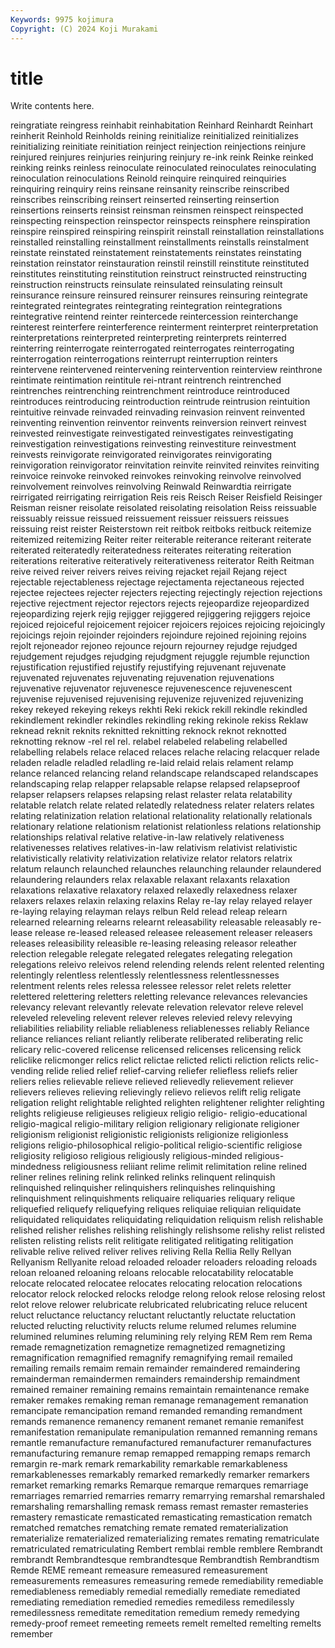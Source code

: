 ```yaml
---
Keywords: 9975 kojimura
Copyright: (C) 2024 Koji Murakami
---
```


# title

Write contents here.



 reingratiate reingress reinhabit
reinhabitation Reinhard Reinhardt Reinhart reinherit Reinhold Reinholds reining reinitialize reinitialized
reinitializes reinitializing reinitiate reinitiation reinject reinjection reinjections reinjure reinjured reinjures
reinjuries reinjuring reinjury re-ink reink Reinke reinked reinking reinks reinless
reinoculate reinoculated reinoculates reinoculating reinoculation reinoculations Reinold reinquire reinquired reinquiries
reinquiring reinquiry reins reinsane reinsanity reinscribe reinscribed reinscribes reinscribing reinsert
reinserted reinserting reinsertion reinsertions reinserts reinsist reinsman reinsmen reinspect reinspected
reinspecting reinspection reinspector reinspects reinsphere reinspiration reinspire reinspired reinspiring reinspirit
reinstall reinstallation reinstallations reinstalled reinstalling reinstallment reinstallments reinstalls reinstalment reinstate
reinstated reinstatement reinstatements reinstates reinstating reinstation reinstator reinstauration reinstil reinstill
reinstitute reinstituted reinstitutes reinstituting reinstitution reinstruct reinstructed reinstructing reinstruction reinstructs
reinsulate reinsulated reinsulating reinsult reinsurance reinsure reinsured reinsurer reinsures reinsuring
reintegrate reintegrated reintegrates reintegrating reintegration reintegrations reintegrative reintend reinter reintercede
reintercession reinterchange reinterest reinterfere reinterference reinterment reinterpret reinterpretation reinterpretations reinterpreted
reinterpreting reinterprets reinterred reinterring reinterrogate reinterrogated reinterrogates reinterrogating reinterrogation reinterrogations
reinterrupt reinterruption reinters reintervene reintervened reintervening reintervention reinterview reinthrone reintimate
reintimation reintitule rei-ntrant reintrench reintrenched reintrenches reintrenching reintrenchment reintroduce reintroduced
reintroduces reintroducing reintroduction reintrude reintrusion reintuition reintuitive reinvade reinvaded reinvading
reinvasion reinvent reinvented reinventing reinvention reinventor reinvents reinversion reinvert reinvest
reinvested reinvestigate reinvestigated reinvestigates reinvestigating reinvestigation reinvestigations reinvesting reinvestiture reinvestment
reinvests reinvigorate reinvigorated reinvigorates reinvigorating reinvigoration reinvigorator reinvitation reinvite reinvited
reinvites reinviting reinvoice reinvoke reinvoked reinvokes reinvoking reinvolve reinvolved reinvolvement
reinvolves reinvolving Reinwald Reinwardtia reirrigate reirrigated reirrigating reirrigation Reis reis
Reisch Reiser Reisfield Reisinger Reisman reisner reisolate reisolated reisolating reisolation
Reiss reissuable reissuably reissue reissued reissuement reissuer reissuers reissues reissuing
reist reister Reisterstown reit reitbok reitboks reitbuck reitemize reitemized reitemizing
Reiter reiter reiterable reiterance reiterant reiterate reiterated reiteratedly reiteratedness reiterates
reiterating reiteration reiterations reiterative reiteratively reiterativeness reiterator Reith Reitman reive
reived reiver reivers reives reiving rejacket rejail Rejang reject rejectable
rejectableness rejectage rejectamenta rejectaneous rejected rejectee rejectees rejecter rejecters rejecting
rejectingly rejection rejections rejective rejectment rejector rejectors rejects rejeopardize rejeopardized
rejeopardizing rejerk rejig rejigger rejiggered rejiggering rejiggers rejoice rejoiced rejoiceful
rejoicement rejoicer rejoicers rejoices rejoicing rejoicingly rejoicings rejoin rejoinder rejoinders
rejoindure rejoined rejoining rejoins rejolt rejoneador rejoneo rejounce rejourn rejourney
rejudge rejudged rejudgement rejudges rejudging rejudgment rejuggle rejumble rejunction rejustification
rejustified rejustify rejustifying rejuvenant rejuvenate rejuvenated rejuvenates rejuvenating rejuvenation rejuvenations
rejuvenative rejuvenator rejuvenesce rejuvenescence rejuvenescent rejuvenise rejuvenised rejuvenising rejuvenize rejuvenized
rejuvenizing rekey rekeyed rekeying rekeys rekhti Reki rekick rekill rekindle
rekindled rekindlement rekindler rekindles rekindling reking rekinole rekiss Reklaw reknead
reknit reknits reknitted reknitting reknock reknot reknotted reknotting reknow -rel
rel rel. relabel relabeled relabeling relabelled relabelling relabels relace relaced
relaces relache relacing relacquer relade reladen reladle reladled reladling re-laid
relaid relais relament relamp relance relanced relancing reland relandscape relandscaped
relandscapes relandscaping relap relapper relapsable relapse relapsed relapseproof relapser relapsers
relapses relapsing relast relaster relata relatability relatable relatch relate related
relatedly relatedness relater relaters relates relating relatinization relation relational relationality
relationally relationals relationary relatione relationism relationist relationless relations relationship relationships
relatival relative relative-in-law relatively relativeness relativenesses relatives relatives-in-law relativism relativist
relativistic relativistically relativity relativization relativize relator relators relatrix relatum relaunch
relaunched relaunches relaunching relaunder relaundered relaundering relaunders relax relaxable relaxant
relaxants relaxation relaxations relaxative relaxatory relaxed relaxedly relaxedness relaxer relaxers
relaxes relaxin relaxing relaxins Relay re-lay relay relayed relayer re-laying
relaying relayman relays relbun Reld relead releap relearn relearned relearning
relearns relearnt releasability releasable releasably re-lease release re-leased released releasee
releasement releaser releasers releases releasibility releasible re-leasing releasing releasor releather
relection relegable relegate relegated relegates relegating relegation relegations releivo releivos
relend relending relends relent relented relenting relentingly relentless relentlessly relentlessness
relentlessnesses relentment relents reles relessa relessee relessor relet relets reletter
relettered relettering reletters reletting relevance relevances relevancies relevancy relevant relevantly
relevate relevation relevator releve relevel releveled releveling relevent relever releves
relevied relevy relevying reliabilities reliability reliable reliableness reliablenesses reliably Reliance
reliance reliances reliant reliantly reliberate reliberated reliberating relic relicary relic-covered
relicense relicensed relicenses relicensing relick reliclike relicmonger relics relict relictae
relicted relicti reliction relicts relic-vending relide relied relief relief-carving reliefer
reliefless reliefs relier reliers relies relievable relieve relieved relievedly relievement
reliever relievers relieves relieving relievingly relievo relievos relift relig religate
religation relight relightable relighted relighten relightener relighter relighting relights religieuse
religieuses religieux religio religio- religio-educational religio-magical religio-military religion religionary religionate
religioner religionism religionist religionistic religionists religionize religionless religions religio-philosophical religio-political
religio-scientific religiose religiosity religioso religious religiously religious-minded religious-mindedness religiousness reliiant
relime relimit relimitation reline relined reliner relines relining relink relinked
relinks relinquent relinquish relinquished relinquisher relinquishers relinquishes relinquishing relinquishment relinquishments
reliquaire reliquaries reliquary relique reliquefied reliquefy reliquefying reliques reliquiae reliquian
reliquidate reliquidated reliquidates reliquidating reliquidation reliquism relish relishable relished relisher
relishes relishing relishingly relishsome relishy relist relisted relisten relisting relists
relit relitigate relitigated relitigating relitigation relivable relive relived reliver relives
reliving Rella Rellia Relly Rellyan Rellyanism Rellyanite reload reloaded reloader
reloaders reloading reloads reloan reloaned reloaning reloans relocable relocatability relocatable
relocate relocated relocatee relocates relocating relocation relocations relocator relock relocked
relocks relodge relong relook relose relosing relost relot relove relower
relubricate relubricated relubricating reluce relucent reluct reluctance reluctancy reluctant reluctantly
reluctate reluctation relucted relucting reluctivity relucts relume relumed relumes relumine
relumined relumines reluming relumining rely relying REM Rem rem Rema
remade remagnetization remagnetize remagnetized remagnetizing remagnification remagnified remagnify remagnifying remail
remailed remailing remails remaim remain remainder remaindered remaindering remainderman remaindermen
remainders remaindership remaindment remained remainer remaining remains remaintain remaintenance remake
remaker remakes remaking reman remanage remanagement remanation remancipate remancipation remand
remanded remanding remandment remands remanence remanency remanent remanet remanie remanifest
remanifestation remanipulate remanipulation remanned remanning remans remantle remanufacture remanufactured remanufacturer
remanufactures remanufacturing remanure remap remapped remapping remaps remarch remargin re-mark
remark remarkability remarkable remarkableness remarkablenesses remarkably remarked remarkedly remarker remarkers
remarket remarking remarks Remarque remarque remarques remarriage remarriages remarried remarries
remarry remarrying remarshal remarshaled remarshaling remarshalling remask remass remast remaster
remasteries remastery remasticate remasticated remasticating remastication rematch rematched rematches rematching
remate remated rematerialization rematerialize rematerialized rematerializing remates remating rematriculate rematriculated
rematriculating Rembert remblai remble remblere Rembrandt rembrandt Rembrandtesque rembrandtesque Rembrandtish
Rembrandtism Remde REME remeant remeasure remeasured remeasurement remeasurements remeasures remeasuring
remede remediability remediable remediableness remediably remedial remedially remediate remediated remediating
remediation remedied remedies remediless remedilessly remedilessness remeditate remeditation remedium remedy
remedying remedy-proof remeet remeeting remeets remelt remelted remelting remelts remember

